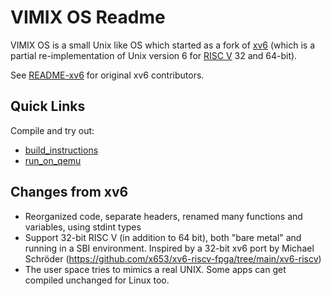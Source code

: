 # VIMIX OS Readme

VIMIX OS is a small Unix like OS which started as a fork of [xv6](https://github.com/mit-pdos/xv6-riscv) (which is a partial re-implementation of Unix version 6 for [RISC V](https://en.wikipedia.org/wiki/RISC-V) 32 and 64-bit).

See [README-xv6](docs/README-xv6.md) for original xv6 contributors.


## Quick Links

Compile and try out:
- [build_instructions](docs/build_instructions.md)
- [run_on_qemu](docs/run_on_qemu.md)


## Changes from xv6

- Reorganized code, separate headers, renamed many functions and variables, using stdint types
- Support 32-bit RISC V (in addition to 64 bit), both "bare metal" and running in a SBI environment. Inspired by a 32-bit xv6 port by Michael Schröder (https://github.com/x653/xv6-riscv-fpga/tree/main/xv6-riscv)
- The user space tries to mimics a real UNIX. Some apps can get compiled unchanged for Linux too.
